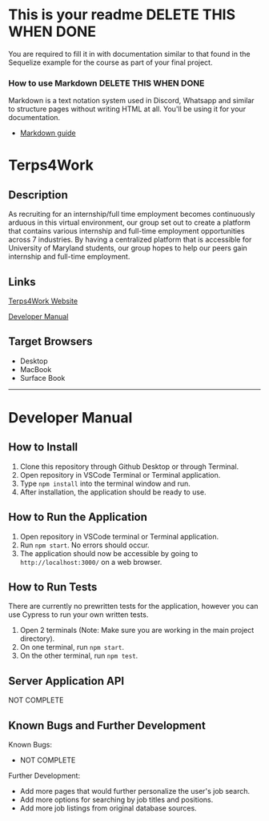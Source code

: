 # This is your readme DELETE THIS WHEN DONE
You are required to fill it in with documentation similar to that found in the Sequelize example for the course as part of your final project.

### How to use Markdown DELETE THIS WHEN DONE
Markdown is a text notation system used in Discord, Whatsapp and similar to structure pages without writing HTML at all. You'll be using it for your documentation.
* [Markdown guide](https://www.markdownguide.org/cheat-sheet/)

# Terps4Work

## Description

As recruiting for an internship/full time employment becomes continuously arduous in this virtual environment, our group set out to create a platform that contains various internship and full-time employment opportunities across 7 industries. By having a centralized platform that is accessible for University of Maryland students, our group hopes to help our peers gain internship and full-time employment. 


## Links

[Terps4Work Website](https://stark-dusk-71862.herokuapp.com/)

[Developer Manual](https://github.com/npatel26/Group22-Final-INST377SP2021/blob/main/README.md#developer-manual)

## Target Browsers

- Desktop
- MacBook
- Surface Book
---

# Developer Manual

## How to Install

1. Clone this repository through Github Desktop or through Terminal.
2. Open repository in VSCode Terminal or Terminal application.
3. Type `npm install` into the terminal window and run.
4. After installation, the application should be ready to use.

## How to Run the Application

1. Open repository in VSCode terminal or Terminal application.
2. Run `npm start`. No errors should occur.
3. The application should now be accessible by going to `http://localhost:3000/` on a web browser.

## How to Run Tests
There are currently no prewritten tests for the application, however you can use Cypress to run your own written tests.

1. Open 2 terminals (Note: Make sure you are working in the main project directory).
2. On one terminal, run `npm start`.
3. On the other terminal, run `npm test`.

## Server Application API

NOT COMPLETE

## Known Bugs and Further Development

Known Bugs:
- NOT COMPLETE

Further Development:
- Add more pages that would further personalize the user's job search.
- Add more options for searching by job titles and positions.
- Add more job listings from original database sources.

